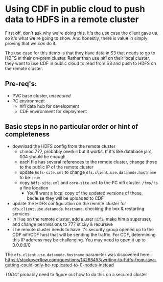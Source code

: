 # Using CDF in public cloud to push data to HDFS in a remote cluster


First off, don't ask why we're doing this.   It's the use case the client gave us, so it's what we're going to show.   And honestly, there is value in simply proving that we _can_ do it.

The use case for this demo is that they have data in S3 that needs to go to HDFS in their on-prem cluster.  Rather than use nifi on their local cluster, they want to use CDF in public cloud to read from S3 and push to HDFS on the remote cluster.


## Pre-req's:

* PVC base cluster, _unsecured_
* PC environment
    * nifi data hub for development
    * CDF environment for deployment
    
    

## Basic steps in no particular order or hint of completeness

* download the HDFS config from the remote cluster
    * chmod 777, probably overkill but it works.  If it's like database jars, 004 should be enough.
    * each file has several references to the remote cluster, change those to the public IP of the remote cluster
    * update `hdfs-site.xml` to change `dfs.client.use.datanode.hostname` to be `true`
    * copy `hdfs-site.xml` and `core-site.xml` to the PC nifi cluster.   `/tmp/` is a fine location
        * You'll want a local copy of the updated versions of these, because they will be uploaded to CDF
* update the HDFS configuration on the remote cluster for `dfs.client.use.datanode.hostname`, checking the box & restarting services
* In Hue on the remote cluster, add a user `nifi`, make him a superuser, and change permissions to 777 sticky & recursive
* The remote cluster needs to have it's security group opened up to the CDP nifi/CDF host that will be sending the traffic.   For CDF, determining this IP address may be challenging.  You may need to open it up to 0.0.0.0/0 

The `dfs.client.use.datanode.hostname` parameter was discovered here:  https://stackoverflow.com/questions/14288453/writing-to-hdfs-from-java-getting-could-only-be-replicated-to-0-nodes-instead


*TODO:* probably need to figure out how to do this on a secured cluster 





